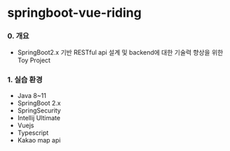 # springboot-vue-riding

### 0. 개요
- SpringBoot2.x 기반 RESTful api 설계 및 backend에 대한 기술력 향상을 위한 Toy Project

### 1. 실습 환경
- Java 8~11
- SpringBoot 2.x
- SpringSecurity
- Intellij Ultimate
- Vuejs
- Typescript
- Kakao map api
